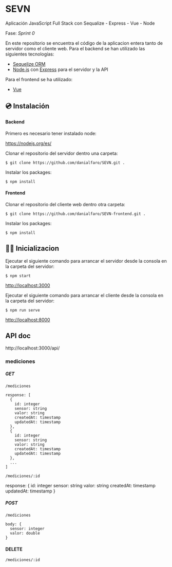 # SEVN
Aplicación JavaScript Full Stack con Sequalize - Express - Vue - Node

Fase: _Sprint 0_

En este repositorio se encuentra el código de la aplicacion entera tanto de servidor como el cliente web. Para el backend se han utilizado las siguientes tecnologías:

- [Sequelize ORM](https://sequelize.org/)
- [Node.js](https://nodejs.org/es/) con [Express](https://expressjs.com/) para el servidor y la API

Para el frontend se ha utilizado:
- [Vue](https://vuejs.org/)



## 💿 Instalación

#### Backend

Primero es necesario tener instalado node: 

https://nodejs.org/es/

Clonar el repositorio del servidor dentro una carpeta:

`$ git clone https://github.com/danialfaro/SEVN.git .`

Instalar los packages:

`$ npm install`

#### Frontend

Clonar el repositorio del cliente web dentro otra carpeta:

`$ git clone https://github.com/danialfaro/SEVN-frontend.git .`

Instalar los packages:

`$ npm install`

## 🐱‍🏍 Inicializacion 

Ejecutar el siguiente comando para arrancar el servidor desde la consola en la carpeta del servidor:

`$ npm start`

[http://localhost:3000](http://localhost:3000)

Ejecutar el siguiente comando para arrancar el cliente desde la consola en la carpeta del servidor:

`$ npm run serve`

[http://localhost:8000](http://localhost:3000)

## API doc

http://localhost:3000/api/

### mediciones

##### GET

`/mediciones`

```
response: [
  {
    id: integer
    sensor: string
    valor: string
    createdAt: timestamp    
    updatedAt: timestamp
  },
  {
    id: integer
    sensor: string
    valor: string
    createdAt: timestamp    
    updatedAt: timestamp
  },
  ...
]
```

`/mediciones/:id`

response: {
    id: integer
    sensor: string
    valor: string
    createdAt: timestamp    
    updatedAt: timestamp
  }

##### POST

`/mediciones`

```
body: {
  sensor: integer
  valor: double
}
```

#### DELETE

`/mediciones/:id`
